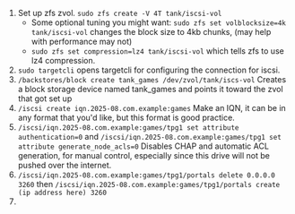 1. Set up zfs zvol. `sudo zfs create -V 4T tank/iscsi-vol`
	- Some optional tuning you might want: `sudo zfs set volblocksize=4k tank/iscsi-vol` changes the block size to 4kb chunks, (may help with performance may not)
	- `sudo zfs set compression=lz4 tank/iscsi-vol` which tells zfs to use lz4 compression.
2. `sudo targetcli` opens targetcli for configuring the connection for iscsi.
3. `/backstores/block create tank_games /dev/zvol/tank/iscs-vol` Creates a block storage device named tank_games and points it toward the zvol that got set up
4. `/iscsi create iqn.2025-08.com.example:games` Make an IQN, it can be in any format that you'd like, but this format is good practice. 
5. ``/iscsi/iqn.2025-08.com.example:games/tpg1 set attribute authentication=0`` and `/iscsi/iqn.2025-08.com.example:games/tpg1 set attribute generate_node_acls=0` Disables CHAP and automatic ACL generation, for manual control, especially since this drive will not be pushed over the internet.
6. `/iscsi/iqn.2025-08.com.example:games/tpg1/portals delete 0.0.0.0 3260` then `/iscsi/iqn.2025-08.com.example:games/tpg1/portals create (ip address here) 3260`
7. 